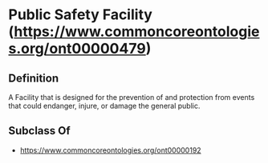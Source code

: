 # Public Safety Facility (https://www.commoncoreontologies.org/ont00000479)

## Definition
A Facility that is designed for the prevention of and protection from events that could endanger, injure, or damage the general public.

## Subclass Of
- https://www.commoncoreontologies.org/ont00000192

